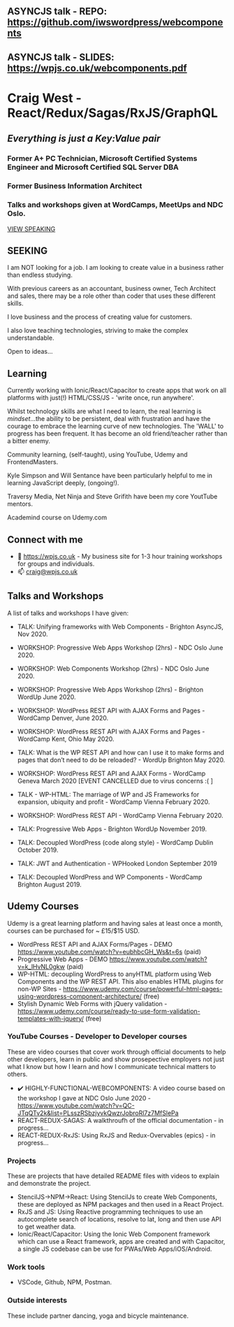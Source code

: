 <!--![TECH](https://images.unsplash.com/photo-1519389950473-47ba0277781c?ixlib=rb-1.2.1&ixid=eyJhcHBfaWQiOjEyMDd9&auto=format&fit=crop&w=1350&q=80)-->
## ASYNCJS talk - REPO: https://github.com/iwswordpress/webcomponents
## ASYNCJS talk - SLIDES: https://wpjs.co.uk/webcomponents.pdf

# Craig West - React/Redux/Sagas/RxJS/GraphQL
## *Everything is just a Key:Value pair*
### Former A+ PC Technician, Microsoft Certified Systems Engineer and Microsoft Certified SQL Server DBA
### Former Business Information Architect
### Talks and workshops given at WordCamps, MeetUps and NDC Oslo.
[VIEW SPEAKING](#talks-and-workshops)

## SEEKING

I am NOT looking for a job. I am looking to create value in a business rather than endless studying.

With previous careers as an accountant, business owner, Tech Architect and sales, there may be a role other than coder that uses these different skills.

I love business and the process of creating value for customers.

I also love teaching technologies, striving to make the complex understandable.

Open to ideas...

## Learning

Currently working with Ionic/React/Capacitor to create apps that work on all platforms with just(!) HTML/CSS/JS - 'write once, run anywhere'.

Whilst technology skills are what I need to learn, the real learning is *mindset*...the ability to be persistent, deal with frustration and have the courage to embrace the learning curve of new technologies. The 'WALL' to progress has been frequent. It has become an old friend/teacher rather than a bitter enemy.

Community learning, (self-taught), using YouTube, Udemy and FrontendMasters. 

Kyle Simpson and Will Sentance have been particularly helpful to me in learning JavaScript deeply, (ongoing!).

Traversy Media, Net Ninja and Steve Grifith have been my core YoutTube mentors.

Academind course on Udemy.com

## Connect with me
- 👯 https://wpjs.co.uk - My business site for 1-3 hour training workshops for groups and individuals.
- 📫 craig@wpjs.co.uk

## Talks and Workshops

A list of talks and workshops I have given:

- TALK: Unifying frameworks with Web Components - Brighton AsyncJS, Nov 2020.

- WORKSHOP: Progressive Web Apps Workshop (2hrs) - NDC Oslo June 2020.

- WORKSHOP: Web Components Workshop (2hrs) - NDC Oslo June 2020.

- WORKSHOP: Progressive Web Apps Workshop (2hrs) - Brighton WordUp June 2020.

- WORKSHOP: WordPress REST API with AJAX Forms and Pages - WordCamp Denver, June 2020.

- WORKSHOP: WordPress REST API with AJAX Forms and Pages - WordCamp Kent, Ohio May 2020.

- TALK: What is the WP REST API and how can I use it to make forms and pages that don’t need to do be reloaded? - WordUp Brighton May 2020.

- WORKSHOP: WordPress REST API and AJAX Forms - WordCamp Geneva March 2020 [EVENT CANCELLED due to virus concerns :( ]

- TALK - WP-HTML: The marriage of WP and JS Frameworks for expansion, ubiquity and profit - WordCamp Vienna February 2020.

- WORKSHOP: WordPress REST API - WordCamp Vienna February 2020.

- TALK: Progressive Web Apps - Brighton WordUp November 2019.

- TALK: Decoupled WordPress (code along style) - WordCamp Dublin October 2019.

- TALK: JWT and Authentication - WPHooked London September 2019

- TALK: Decoupled WordPress and WP Components - WordCamp Brighton August 2019.


##  Udemy Courses

Udemy is a great learning platform and having sales at least once a month, courses can be purchased for ~ £15/$15 USD.

- WordPress REST API and AJAX Forms/Pages - DEMO https://www.youtube.com/watch?v=eubhbcGH_Ws&t=6s (paid)
- Progressive Web Apps - DEMO https://www.youtube.com/watch?v=k_lHvNL0gkw (paid)
- WP-HTML: decoupling WordPress to anyHTML platform using Web Components and the WP REST API. This also enables HTML plugins for non-WP Sites - https://www.udemy.com/course/powerful-html-pages-using-wordpress-component-architecture/ (free)
- Stylish Dynamic Web Forms with jQuery validation - https://www.udemy.com/course/ready-to-use-form-validation-templates-with-jquery/ (free)


###  YouTube Courses - Developer to Developer courses

These are video courses that cover work through official documents to help other developers, learn in public and show prosepective employers not just what I know but how I learn and how I communicate technical matters to others.

- :heavy_check_mark: HIGHLY-FUNCTIONAL-WEBCOMPONENTS: A video course based on the workshop I gave at NDC Oslo June 2020 - https://www.youtube.com/watch?v=QC-JTqQTv2k&list=PLsszRSbzjyvkQwzrJobroRl7z7MfSlePa 
- REACT-REDUX-SAGAS: A walkthroufh of the official documentation - in progress... 
- REACT-REDUX-RxJS: Using RxJS and Redux-Overvables (epics) - in progress... 

### Projects

These are projects that have detailed README files with videos to explain and demonstrate the project.

- StencilJS->NPM->React: Using StencilJs to create Web Components, these are deployed as NPM packages and then used in a React Project.
- RxJS and JS: Using Reactive programming techniques to use an autocomplete search of locations, resolve to lat, long and then use API to get weather data.
- Ionic/React/Capacitor: Using the Ionic Web Component framework which can use a React framework, apps are created and with Capacitor, a single JS codebase can be use for PWAs/Web Apps/iOS/Android.

###  Work tools

- VSCode, Github, NPM, Postman.

###  Outside interests

These include partner dancing, yoga and bicycle maintenance.
